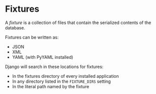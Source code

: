 # Fixtures

A *fixture* is a collection of files that contain the serialized contents of the database.  

Fixtures can be written as:

* JSON
* XML
* YAML (with PyYAML installed)


Django will search in these locations for fixtures:

* In the fixtures directory of every installed application
* In any directory listed in the `FIXTURE_DIRS` setting
* In the literal path named by the fixture
